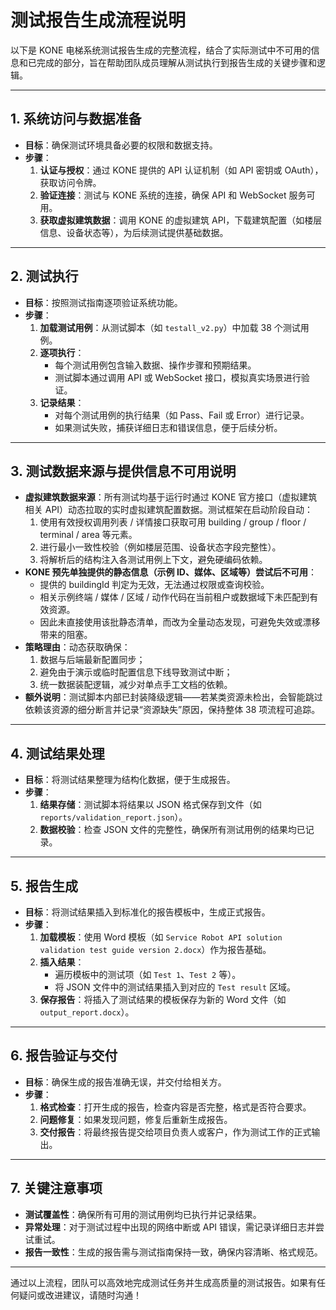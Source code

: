 # 测试报告生成流程说明

以下是 KONE 电梯系统测试报告生成的完整流程，结合了实际测试中不可用的信息和已完成的部分，旨在帮助团队成员理解从测试执行到报告生成的关键步骤和逻辑。

---

## 1. 系统访问与数据准备
- **目标**：确保测试环境具备必要的权限和数据支持。
- **步骤**：
  1. **认证与授权**：通过 KONE 提供的 API 认证机制（如 API 密钥或 OAuth），获取访问令牌。
  2. **验证连接**：测试与 KONE 系统的连接，确保 API 和 WebSocket 服务可用。
  3. **获取虚拟建筑数据**：调用 KONE 的虚拟建筑 API，下载建筑配置（如楼层信息、设备状态等），为后续测试提供基础数据。

---

## 2. 测试执行
- **目标**：按照测试指南逐项验证系统功能。
- **步骤**：
  1. **加载测试用例**：从测试脚本（如 `testall_v2.py`）中加载 38 个测试用例。
  2. **逐项执行**：
     - 每个测试用例包含输入数据、操作步骤和预期结果。
     - 测试脚本通过调用 API 或 WebSocket 接口，模拟真实场景进行验证。
  3. **记录结果**：
     - 对每个测试用例的执行结果（如 Pass、Fail 或 Error）进行记录。
     - 如果测试失败，捕获详细日志和错误信息，便于后续分析。

---

## 3. 测试数据来源与提供信息不可用说明
- **虚拟建筑数据来源**：所有测试均基于运行时通过 KONE 官方接口（虚拟建筑相关 API）动态拉取的实时虚拟建筑配置数据。测试框架在启动阶段自动：
  1. 使用有效授权调用列表 / 详情接口获取可用 building / group / floor / terminal / area 等元素。
  2. 进行最小一致性校验（例如楼层范围、设备状态字段完整性）。
  3. 将解析后的结构注入各测试用例上下文，避免硬编码依赖。
- **KONE 预先单独提供的静态信息（示例 ID、媒体、区域等）尝试后不可用**：
  - 提供的 buildingId 判定为无效，无法通过权限或查询校验。
  - 相关示例终端 / 媒体 / 区域 / 动作代码在当前租户或数据域下未匹配到有效资源。
  - 因此未直接使用该批静态清单，而改为全量动态发现，可避免失效或漂移带来的阻塞。
- **策略理由**：动态获取确保：
  1. 数据与后端最新配置同步；
  2. 避免由于演示或临时配置信息下线导致测试中断；
  3. 统一数据装配逻辑，减少对单点手工文档的依赖。
- **额外说明**：测试脚本内部已封装降级逻辑——若某类资源未检出，会智能跳过依赖该资源的细分断言并记录“资源缺失”原因，保持整体 38 项流程可追踪。

---

## 4. 测试结果处理
- **目标**：将测试结果整理为结构化数据，便于生成报告。
- **步骤**：
  1. **结果存储**：测试脚本将结果以 JSON 格式保存到文件（如 `reports/validation_report.json`）。
  2. **数据校验**：检查 JSON 文件的完整性，确保所有测试用例的结果均已记录。

---

## 5. 报告生成
- **目标**：将测试结果插入到标准化的报告模板中，生成正式报告。
- **步骤**：
  1. **加载模板**：使用 Word 模板（如 `Service Robot API solution validation test guide version 2.docx`）作为报告基础。
  2. **插入结果**：
     - 遍历模板中的测试项（如 `Test 1`、`Test 2` 等）。
     - 将 JSON 文件中的测试结果插入到对应的 `Test result` 区域。
  3. **保存报告**：将插入了测试结果的模板保存为新的 Word 文件（如 `output_report.docx`）。

---

## 6. 报告验证与交付
- **目标**：确保生成的报告准确无误，并交付给相关方。
- **步骤**：
  1. **格式检查**：打开生成的报告，检查内容是否完整，格式是否符合要求。
  2. **问题修复**：如果发现问题，修复后重新生成报告。
  3. **交付报告**：将最终报告提交给项目负责人或客户，作为测试工作的正式输出。

---

## 7. 关键注意事项
- **测试覆盖性**：确保所有可用的测试用例均已执行并记录结果。
- **异常处理**：对于测试过程中出现的网络中断或 API 错误，需记录详细日志并尝试重试。
- **报告一致性**：生成的报告需与测试指南保持一致，确保内容清晰、格式规范。

---

通过以上流程，团队可以高效地完成测试任务并生成高质量的测试报告。如果有任何疑问或改进建议，请随时沟通！
